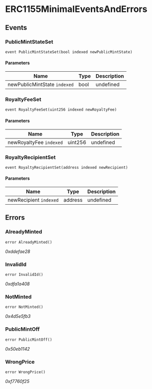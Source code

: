 # ERC1155MinimalEventsAndErrors

## Events

### PublicMintStateSet

```solidity
event PublicMintStateSet(bool indexed newPublicMintState)
```

#### Parameters

| Name                         | Type | Description |
| ---------------------------- | ---- | ----------- |
| newPublicMintState `indexed` | bool | undefined   |

### RoyaltyFeeSet

```solidity
event RoyaltyFeeSet(uint256 indexed newRoyaltyFee)
```

#### Parameters

| Name                    | Type    | Description |
| ----------------------- | ------- | ----------- |
| newRoyaltyFee `indexed` | uint256 | undefined   |

### RoyaltyRecipientSet

```solidity
event RoyaltyRecipientSet(address indexed newRecipient)
```

#### Parameters

| Name                   | Type    | Description |
| ---------------------- | ------- | ----------- |
| newRecipient `indexed` | address | undefined   |

## Errors

### AlreadyMinted

```solidity
error AlreadyMinted()
```

_0xddefae28_

### InvalidId

```solidity
error InvalidId()
```

_0xdfa1a408_

### NotMinted

```solidity
error NotMinted()
```

_0x4d5e5fb3_

### PublicMintOff

```solidity
error PublicMintOff()
```

_0x50eb1142_

### WrongPrice

```solidity
error WrongPrice()
```

_0xf7760f25_
